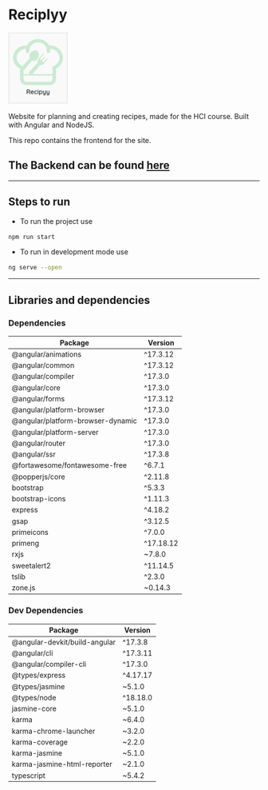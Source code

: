 # Reciplyy

![](.imgs/logo.png)

Website for planning and creating recipes, made for the HCI course. Built with Angular and NodeJS.

This repo contains the frontend for the site.

## **The Backend can be found [here](https://github.com/MazenSamehR/Recipyy-backend.git)**

---

## Steps to run

* To run the project use

```bash
npm run start
```
* To run in development mode use
```bash
ng serve --open
```

---

## Libraries and dependencies

### Dependencies

| Package                         | Version    |
|---------------------------------|------------|
| @angular/animations             | ^17.3.12   |
| @angular/common                 | ^17.3.12   |
| @angular/compiler               | ^17.3.0    |
| @angular/core                   | ^17.3.0    |
| @angular/forms                  | ^17.3.12   |
| @angular/platform-browser       | ^17.3.0    |
| @angular/platform-browser-dynamic | ^17.3.0 |
| @angular/platform-server        | ^17.3.0    |
| @angular/router                 | ^17.3.0    |
| @angular/ssr                    | ^17.3.8    |
| @fortawesome/fontawesome-free   | ^6.7.1     |
| @popperjs/core                  | ^2.11.8    |
| bootstrap                       | ^5.3.3     |
| bootstrap-icons                 | ^1.11.3    |
| express                         | ^4.18.2    |
| gsap                            | ^3.12.5    |
| primeicons                      | ^7.0.0     |
| primeng                         | ^17.18.12  |
| rxjs                            | ~7.8.0     |
| sweetalert2                     | ^11.14.5   |
| tslib                           | ^2.3.0     |
| zone.js                         | ~0.14.3    |

### Dev Dependencies

| Package                           | Version    |
|-----------------------------------|------------|
| @angular-devkit/build-angular     | ^17.3.8    |
| @angular/cli                      | ^17.3.11   |
| @angular/compiler-cli             | ^17.3.0    |
| @types/express                    | ^4.17.17   |
| @types/jasmine                    | ~5.1.0     |
| @types/node                       | ^18.18.0   |
| jasmine-core                      | ~5.1.0     |
| karma                             | ~6.4.0     |
| karma-chrome-launcher             | ~3.2.0     |
| karma-coverage                    | ~2.2.0     |
| karma-jasmine                     | ~5.1.0     |
| karma-jasmine-html-reporter       | ~2.1.0     |
| typescript                        | ~5.4.2     |
